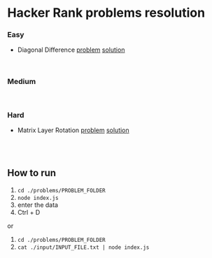 # Hacker Rank problems resolution

### Easy
- Diagonal Difference [problem](https://www.hackerrank.com/challenges/diagonal-difference/problem) [solution](https://github.com/paolorr/hackerhank-resolution/blob/master/problems/diagonal-difference/index.js)

<br />

### Medium


<br />

### Hard
- Matrix Layer Rotation [problem](https://www.hackerrank.com/challenges/matrix-rotation-algo/problem) [solution](https://github.com/paolorr/hackerhank-resolution/blob/master/problems/matrix-layer-rotation/index.js)

<br />
<br />

## How to run

1. `cd ./problems/PROBLEM_FOLDER`
2. `node index.js`
3. enter the data
4. Ctrl + D

or

1. `cd ./problems/PROBLEM_FOLDER`
2. `cat ./input/INPUT_FILE.txt | node index.js`


